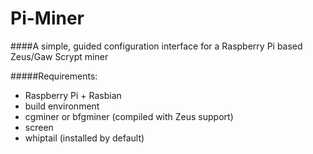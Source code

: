 # Pi-Miner

####A simple, guided configuration interface for a Raspberry Pi based Zeus/Gaw Scrypt miner

#####Requirements:
* Raspberry Pi + Rasbian
* build environment
* cgminer or bfgminer (compiled with Zeus support)
* screen
* whiptail (installed by default)

